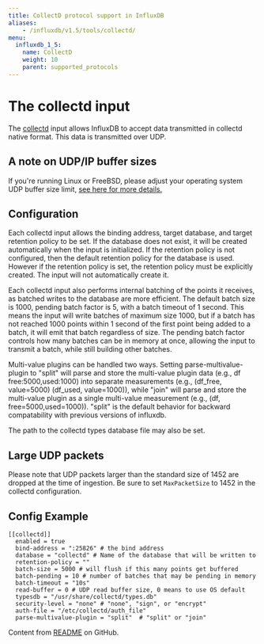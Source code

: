 ```yaml
---
title: CollectD protocol support in InfluxDB
aliases:
    - /influxdb/v1.5/tools/collectd/
menu:
  influxdb_1_5:
    name: CollectD
    weight: 10
    parent: supported_protocols
---
```


# The collectd input

The [collectd](https://collectd.org) input allows InfluxDB to accept data transmitted in collectd native format. This data is transmitted over UDP.

## A note on UDP/IP buffer sizes

If you're running Linux or FreeBSD, please adjust your operating system UDP buffer size limit, [see here for more details.](/influxdb/latest/supported_protocols/udp/#a-note-on-udpip-os-buffer-sizes)

## Configuration

Each collectd input allows the binding address, target database, and target retention policy to be set. If the database does not exist, it will be created automatically when the input is initialized. If the retention policy is not configured, then the default retention policy for the database is used. However if the retention policy is set, the retention policy must be explicitly created. The input will not automatically create it.

Each collectd input also performs internal batching of the points it receives, as batched writes to the database are more efficient. The default batch size is 1000, pending batch factor is 5, with a batch timeout of 1 second. This means the input will write batches of maximum size 1000, but if a batch has not reached 1000 points within 1 second of the first point being added to a batch, it will emit that batch regardless of size. The pending batch factor controls how many batches can be in memory at once, allowing the input to transmit a batch, while still building other batches.

Multi-value plugins can be handled two ways.  Setting parse-multivalue-plugin to "split" will parse and store the multi-value plugin data (e.g., df free:5000,used:1000) into separate measurements (e.g., (df_free, value=5000) (df_used, value=1000)), while "join" will parse and store the multi-value plugin as a single multi-value measurement (e.g., (df, free=5000,used=1000)).  "split" is the default behavior for backward compatability with previous versions of influxdb.

The path to the collectd types database file may also be set.

## Large UDP packets

Please note that UDP packets larger than the standard size of 1452 are dropped at the time of ingestion. Be sure to set `MaxPacketSize` to 1452 in the collectd configuration.

## Config Example

```
[[collectd]]
  enabled = true
  bind-address = ":25826" # the bind address
  database = "collectd" # Name of the database that will be written to
  retention-policy = ""
  batch-size = 5000 # will flush if this many points get buffered
  batch-pending = 10 # number of batches that may be pending in memory
  batch-timeout = "10s"
  read-buffer = 0 # UDP read buffer size, 0 means to use OS default
  typesdb = "/usr/share/collectd/types.db"
  security-level = "none" # "none", "sign", or "encrypt"
  auth-file = "/etc/collectd/auth_file"
  parse-multivalue-plugin = "split"  # "split" or "join"
```



Content from  [README](https://github.com/influxdata/influxdb/blob/master/services/collectd/README.md) on GitHub.
